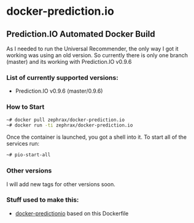 # docker-prediction.io

## Prediction.IO Automated Docker Build

As I needed to run the Universal Recommender, the only way I got it working was using an old version. So currently there is only one branch (master) and its working with Prediction.IO v0.9.6

### List of currently supported versions:

* Prediction.IO v0.9.6 (master/0.9.6)

### How to Start

```bash
~# docker pull zephrax/docker-prediction.io
~# docker run -ti zephrax/docker-prediction.io
```
Once the container is launched, you got a shell into it. To start all of the services run:
```bash
~# pio-start-all
```

### Other versions

I will add new tags for other versions soon.

### Stuff used to make this:

 * [docker-predictionio](https://github.com/steveny2k/docker-predictionio) based on this Dockerfile

